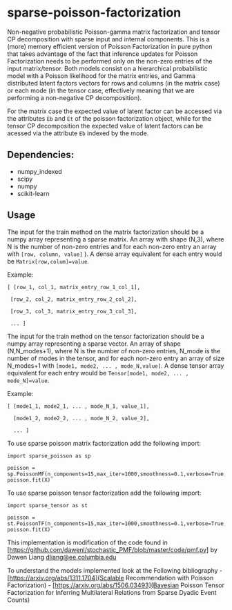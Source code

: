 # sparse-poisson-factorization 
Non-negative probabilistic Poisson-gamma matrix factorization and tensor CP decomposition with sparse input and internal components. 
This is a (more) memory efficient version of Poisson Factorization in pure python that takes advantage of the fact that inference updates for Poisson Factorization needs to be performed only on the non-zero entries of the input matrix/tensor.
Both models consist on a hierarchical probabilistic model with a Poisson likelihood for the matrix entries, and Gamma distributed latent factors vectors for rows and columns (in the matrix case) or each mode (in the tensor case, effectively meaning that we are performing a non-negative CP decomposition).    

For the matrix case the expected value of latent factor can be accessed via the attributes `Eb` and `Et` of the poisson factorization object, while for the tensor CP decomposition the expected value of latent factors can be acessed via the attribute `Eb` indexed by the mode. 
 
## Dependencies:
- numpy_indexed
- scipy
- numpy
- scikit-learn

## Usage

The input for the train method on the matrix factorization should be a numpy array representing a sparse matrix. An array with shape (N,3), where N is the number of non-zero entries and for each non-zero entry an array with `[row, column, value]` ).
A dense array equivalent for each entry would be `Matrix[row,colum]=value`.

Example:

`[ [row_1, col_1, matrix_entry_row_1_col_1],`

 ` [row_2, col_2, matrix_entry_row_2_col_2],`

 ` [row_3, col_3, matrix_entry_row_3_col_3],`

 ` ... ]`


The input for the train method on the tensor factorization should be a numpy array representing a sparse vector. An array of shape (N,N_modes+1), where N is the number of non-zero entries, N_mode is the number of modes in the tensor, and for each non-zero entry an array of size N_modes+1 with `[mode1, mode2, ... , mode_N,value]`.
A dense tensor array equivalent for each entry would be  `Tensor[mode1, mode2, ... , mode_N]=value`.

Example:

`[ [mode1_1, mode2_1, ... , mode_N_1, value_1],`

`  [mode1_2, mode2_2, ... , mode_N_2, value_2],`

`  ... ]`


To use sparse poisson matrix factorization add the following import:


    import sparse_poisson as sp

    poisson = sp.PoissonMF(n_components=15,max_iter=1000,smoothness=0.1,verbose=True,tol=0.0001,a=0.1,b=0.1)
    poisson.fit(X)`

To use sparse poisson tensor factorization add the following import:


    import sparse_tensor as st

    poisson = st.PoissonTF(n_components=15,max_iter=1000,smoothness=0.1,verbose=True,tol=0.0001,a=0.1,b=0.1)
    poisson.fit(X)`


 This implementation is modification of the code found in [https://github.com/dawenl/stochastic_PMF/blob/master/code/pmf.py] by Dawen Liang <dliang@ee.columbia.edu>

To understand the models implemented look at the Following bibliography
    - [https://arxiv.org/abs/1311.1704](Scalable Recommendation with Poisson Factorization)
    - [https://arxiv.org/abs/1506.03493](Bayesian Poisson Tensor Factorization for Inferring Multilateral Relations from Sparse Dyadic Event Counts)
